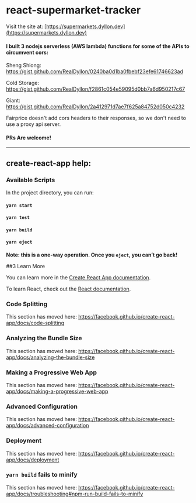 # react-supermarket-tracker

Visit the site at: [https://supermarkets.dyllon.dev](https://supermarkets.dyllon.dev)

#### I built 3 nodejs serverless (AWS lambda) functions for some of the APIs to circumvent cors:

Sheng Shiong: https://gist.github.com/RealDyllon/0240ba0d1ba0fbebf23efe61746623ad

Cold Storage: https://gist.github.com/RealDyllon/f2861c054e59095d0bb7a6d950217c67

Giant: https://gist.github.com/RealDyllon/2a412971d7ae7f625a84752d050c4232

Fairprice doesn't add cors headers to their responses, so we don't need to use a proxy api server.

#### PRs Are welcome!

____

## create-react-app help:

### Available Scripts

In the project directory, you can run:

#### `yarn start`

#### `yarn test`

#### `yarn build`

#### `yarn eject`

**Note: this is a one-way operation. Once you `eject`, you can’t go back!**

##3 Learn More

You can learn more in the [Create React App documentation](https://facebook.github.io/create-react-app/docs/getting-started).

To learn React, check out the [React documentation](https://reactjs.org/).

### Code Splitting

This section has moved here: https://facebook.github.io/create-react-app/docs/code-splitting

### Analyzing the Bundle Size

This section has moved here: https://facebook.github.io/create-react-app/docs/analyzing-the-bundle-size

### Making a Progressive Web App

This section has moved here: https://facebook.github.io/create-react-app/docs/making-a-progressive-web-app

### Advanced Configuration

This section has moved here: https://facebook.github.io/create-react-app/docs/advanced-configuration

### Deployment

This section has moved here: https://facebook.github.io/create-react-app/docs/deployment

### `yarn build` fails to minify

This section has moved here: https://facebook.github.io/create-react-app/docs/troubleshooting#npm-run-build-fails-to-minify
